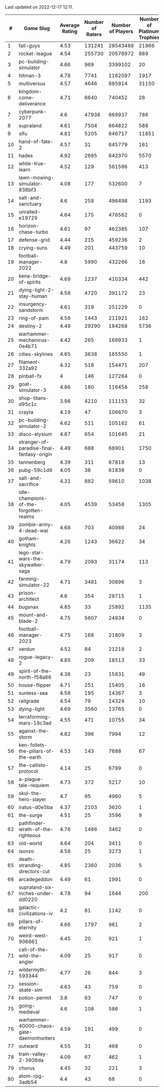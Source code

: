 Last updated on 2022-12-17 12:11.


|#|Game Slug|Average Rating|Number of Raters|Number of Players|Number of Platinum Trophies|Max Rarity (%)|
|---|---|---|---|---|---|---|
|1|fall-guys|4.53|131241|28543488|21966|6|
|2|rocket-league|4.54|255730|20576972|889|76|
|3|pc-building-simulator|4.66|969|3399102|20|48|
|4|hitman-3|4.78|7741|1182097|1917|48|
|5|multiversus|4.57|4646|885914|31150|77|
|6|kingdom-come-deliverance|4.71|6640|740452|28|30|
|7|cyberpunk-2077|4.6|47938|669937|786|63|
|8|supraland|4.61|7504|664822|588|99|
|9|sifu|4.81|5205|646717|11851|96|
|10|hand-of-fate-2|4.57|31|645779|161|72|
|11|hades|4.92|2685|642370|5570|89|
|12|while-true-learn|4.52|129|561586|413|93|
|13|lawn-mowing-simulator-838bf3|4.08|177|532600|7|87|
|14|salt-and-sanctuary|4.6|258|496498|1193|83|
|15|unrailed-e19729|4.64|175|476562|0|5|
|16|horizon-chase-turbo|4.61|97|462385|107|86|
|17|defense-grid|4.44|215|459236|2|80|
|18|crying-suns|4.49|201|443759|10|65|
|19|football-manager-2022|4.8|5990|432266|16|49|
|20|kena-bridge-of-spirits|4.69|1237|410334|442|94|
|21|dying-light-2-stay-human|4.58|4720|391172|23|2|
|22|insurgency-sandstorm|4.61|319|251229|0|6|
|23|ring-of-pain|4.58|1443|211921|162|96|
|24|destiny-2|4.49|29290|184268|5736|95|
|25|warhammer-mechanicus-0e4b71|4.42|265|168933|1|25|
|26|cities-skylines|4.65|3638|165550|1|73|
|27|filament-332a92|4.32|518|154471|207|93|
|28|pinball-fx|4|146|127264|0|86|
|29|goat-simulator-3|4.86|180|116458|258|91|
|30|shop-titans-d95c1c|3.98|4210|111153|32|98|
|31|crayta|4.19|47|106670|3|23|
|32|pc-building-simulator-2|4.62|511|105162|61|75|
|33|disco-elysium|4.87|654|101645|21|28|
|34|stranger-of-paradise-final-fantasy-origin|4.49|688|68901|1750|98|
|35|tannenberg|4.39|311|67818|13|87|
|36|pubg-59c1d9|4.05|38|61838|0|72|
|37|salt-and-sacrifice|4.31|882|59610|1038|91|
|38|idle-champions-of-the-forgotten-realms|4.05|4539|53458|1305|9|
|39|zombie-army-4-dead-war|4.68|703|40986|24|67|
|40|gotham-knights|4.26|1243|36622|34|7|
|41|lego-star-wars-the-skywalker-saga|4.79|2093|31174|113|98|
|42|farming-simulator-22|4.71|3481|30896|3|79|
|43|prison-architect|4.6|354|28715|1|33|
|44|bugsnax|4.85|33|25892|1135|97|
|45|mount-and-blade-2|4.75|5607|24934|0|14|
|46|football-manager-2023|4.75|168|21809|3|79|
|47|verdun|4.52|84|21219|2|74|
|48|rogue-legacy-2|4.85|209|18513|33|1|
|49|spirit-of-the-north-f58a66|4.36|23|15831|49|63|
|50|house-flipper|4.71|251|15405|16|93|
|51|sunless-sea|4.58|195|14367|3|37|
|52|railgrade|4.54|79|14324|10|98|
|53|dying-light|4.69|3560|13765|0|96|
|54|terraforming-mars-18c3ad|4.55|471|10755|34|54|
|55|against-the-storm|4.82|396|7994|12|32|
|56|ken-follets-the-pillars-of-the-earth|4.53|143|7688|67|47|
|57|the-callisto-protocol|4.14|25|6799|0|91|
|58|a-plague-tale-requiem|4.73|372|5217|10|92|
|59|skul-the-hero-slayer|4.7|95|4960|5|96|
|60|iratus-d0e5ba|4.37|2103|3620|1|87|
|61|the-surge|4.51|25|3596|9|94|
|62|pathfinder-wrath-of-the-righteous|4.76|1486|3462|0|44|
|63|old-world|4.64|204|3411|0|85|
|64|isonzo|4.58|25|3273|1|60|
|65|death-stranding-directors-cut|4.85|2360|2036|5|90|
|66|arcadegeddon|4.49|61|1991|0|92|
|67|supraland-six-inches-under-dd0220|4.78|94|1644|200|99|
|68|galactic-civilizations-iv|4.2|81|1142|0|83|
|69|pillars-of-eternity|4.66|1797|981|2|80|
|70|weird-west-906661|4.45|20|921|1|83|
|71|call-of-the-wild-the-angler|4.09|25|917|0|17|
|72|wildermyth-593344|4.77|26|844|3|8|
|73|session-skate-sim|4.63|43|759|0|26|
|74|potion-permit|3.8|63|747|0|98|
|75|going-medieval|4.6|108|586|1|71|
|76|warhammer-40000-chaos-gate-daemonhunters|4.59|191|499|0|40|
|77|outward|4.55|31|468|0|74|
|78|train-valley-2-3606da|4.09|67|462|1|88|
|79|chorus|4.45|32|221|3|84|
|80|atom-rpg-3adb54|4.4|43|68|0|99|
